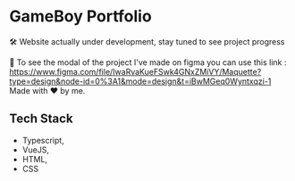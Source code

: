 # GameBoy Portfolio

🛠️ Website actually under development, stay tuned to see project progress

📝 To see the modal of the project I've made on figma you can use this link : https://www.figma.com/file/IwaRvaKueFSwk4GNxZMiVY/Maquette?type=design&node-id=0%3A1&mode=design&t=iBwMGeq0Wyntxqzi-1
Made with ❤️ by me.

## Tech Stack

- Typescript,
- VueJS,
- HTML,
- CSS
